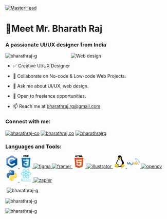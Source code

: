 [![MasterHead](https://media.licdn.com/dms/image/v2/C4E1BAQGH_u5rp8cjjQ/company-background_10000/company-background_10000/0/1638958260370/designerrsacademy_cover?e=2147483647&v=beta&t=6soF-EAXhs6HzDZ-rFNlmWg74OAwTtuIF6XmlcV4yJI)](https://rishavchanda.io)

<h1 align="left">🤝Meet Mr. Bharath Raj</h1>
<h3 align="left">A passionate UI/UX designer from India</h3>
<img align="right" alt="Web design" width="300" src="https://media2.giphy.com/media/v1.Y2lkPTc5MGI3NjExMHluanNwdno5c3JmczF6MW5tbnM5MGd5ZnRncGt1c3U4dHVlNHpuaSZlcD12MV9pbnRlcm5hbF9naWZfYnlfaWQmY3Q9Zw/5WJ6K7XnP2K2p3VWft/giphy.gif">

<p align="left"> <img src="https://komarev.com/ghpvc/?username=bharathraj-g&label=Profile%20views&color=0e75b6&style=flat" alt="bharathraj-g" /> </p>

- ✅ Creative UI/UX Designer

- 👯 Collaborate on No-code & Low-code Web Projects.

- 💬 Ask me about UI/UX, web design.
  
- 🌟 Open to freelance opportunities.

- 📫 Reach me at bharathraj.rg@gmail.com

<h3 align="left">Connect with me:</h3>
<p align="left">
<a href="https://linkedin.com/in/bharathraj-co" target="blank"><img align="center" src="https://cdn.worldvectorlogo.com/logos/linkedin-icon-3.svg" alt="bharathraj-co" height="40" width="40" /></a>
<a href="https://instagram.com/bharathraj.co" target="blank"><img align="center" src="https://raw.githubusercontent.com/rahuldkjain/github-profile-readme-generator/master/src/images/icons/Social/instagram.svg" alt="bharathraj.co" height="30" width="40" /></a>
<a href="https://dribbble.com/bharathrajrg" target="blank"><img align="center" src="https://raw.githubusercontent.com/rahuldkjain/github-profile-readme-generator/master/src/images/icons/Social/dribbble.svg" alt="bharathrajrg" height="30" width="40" /></a>
</p>

<h3 align="left">Languages and Tools:</h3>
<p align="left"> <a href="https://www.cprogramming.com/" target="_blank" rel="noreferrer"> <img src="https://raw.githubusercontent.com/devicons/devicon/master/icons/c/c-original.svg" alt="c" width="40" height="40"/> </a> <a href="https://www.w3schools.com/css/" target="_blank" rel="noreferrer"> <img src="https://raw.githubusercontent.com/devicons/devicon/master/icons/css3/css3-original-wordmark.svg" alt="css3" width="40" height="40"/> </a> <a href="https://www.figma.com/" target="_blank" rel="noreferrer"> <img src="https://www.vectorlogo.zone/logos/figma/figma-icon.svg" alt="figma" width="40" height="40"/> </a> <a href="https://www.framer.com/" target="_blank" rel="noreferrer"> <img src="https://www.vectorlogo.zone/logos/framer/framer-icon.svg" alt="framer" width="40" height="40"/> </a> <a href="https://www.w3.org/html/" target="_blank" rel="noreferrer"> <img src="https://raw.githubusercontent.com/devicons/devicon/master/icons/html5/html5-original-wordmark.svg" alt="html5" width="40" height="40"/> </a> <a href="https://www.adobe.com/in/products/illustrator.html" target="_blank" rel="noreferrer"> <img src="https://www.vectorlogo.zone/logos/adobe_illustrator/adobe_illustrator-icon.svg" alt="illustrator" width="40" height="40"/> </a> <a href="https://www.linux.org/" target="_blank" rel="noreferrer"> <img src="https://raw.githubusercontent.com/devicons/devicon/master/icons/linux/linux-original.svg" alt="linux" width="40" height="40"/> </a> <a href="https://www.mysql.com/" target="_blank" rel="noreferrer"> <img src="https://raw.githubusercontent.com/devicons/devicon/master/icons/mysql/mysql-original-wordmark.svg" alt="mysql" width="40" height="40"/> </a> <a href="https://opencv.org/" target="_blank" rel="noreferrer"> <img src="https://www.vectorlogo.zone/logos/opencv/opencv-icon.svg" alt="opencv" width="40" height="40"/> </a> <a href="https://www.python.org" target="_blank" rel="noreferrer"> <img src="https://raw.githubusercontent.com/devicons/devicon/master/icons/python/python-original.svg" alt="python" width="40" height="40"/> </a> <a href="https://reactjs.org/" target="_blank" rel="noreferrer"> <img src="https://raw.githubusercontent.com/devicons/devicon/master/icons/react/react-original-wordmark.svg" alt="react" width="40" height="40"/> </a> <a href="https://zapier.com" target="_blank" rel="noreferrer"> <img src="https://www.vectorlogo.zone/logos/zapier/zapier-icon.svg" alt="zapier" width="40" height="40"/> </a> </p>

<p>&nbsp;<img align="center" src="https://github-readme-stats.vercel.app/api?username=bharathraj-g&show_icons=true&locale=en" alt="bharathraj-g" /></p>

<p><img align="center" src="https://github-readme-streak-stats.herokuapp.com/?user=bharathraj-g&" alt="bharathraj-g" /></p>

<p><img align="left" src="https://github-readme-stats.vercel.app/api/top-langs?username=bharathraj-g&show_icons=true&locale=en&layout=compact" alt="bharathraj-g" /></p>
